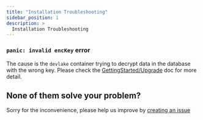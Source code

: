 ```yaml
---
title: "Installation Troubleshooting"
sidebar_position: 1
description: >
  Installation Troubleshooting
---
```


### `panic: invalid encKey` error

The cause is the `devlake` container trying to decrypt data in the database with the wrong key.
Please check the [GettingStarted/Upgrade](../GettingStarted/Upgrade.md) doc for more detail.

## None of them solve your problem?

Sorry for the inconvenience, please help us improve by [creating an issue](https://github.com/apache/incubator-devlake/issues)
